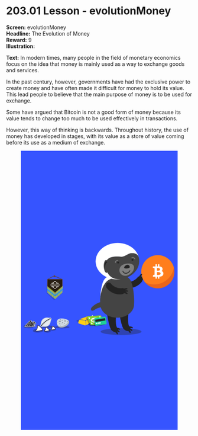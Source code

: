 # 203.01 Lesson - evolutionMoney

**Screen:** evolutionMoney\
**Headline:** The Evolution of Money\
**Reward:** 9\
**Illustration:**

**Text:** In modern times, many people in the field of monetary economics focus on the idea that money is mainly used as a way to exchange goods and services.

In the past century, however, governments have had the exclusive power to create money and have often made it difficult for money to hold its value. This lead people to believe that the main purpose of money is to be used for exchange.

Some have argued that Bitcoin is not a good form of money because its value tends to change too much to be used effectively in transactions.

However, this way of thinking is backwards. Throughout history, the use of money has developed in stages, with its value as a store of value coming before its use as a medium of exchange.

<figure><img src="../.gitbook/assets/203-01.png" alt=""><figcaption></figcaption></figure>
